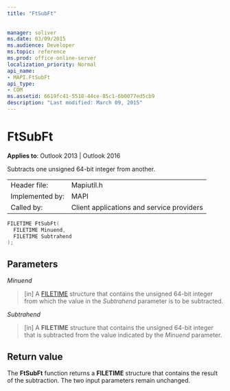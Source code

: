 ```yaml
---
title: "FtSubFt"
 
 
manager: soliver
ms.date: 03/09/2015
ms.audience: Developer
ms.topic: reference
ms.prod: office-online-server
localization_priority: Normal
api_name:
- MAPI.FtSubFt
api_type:
- COM
ms.assetid: 6619fc41-5518-44ce-85c1-6b0077ed5cb9
description: "Last modified: March 09, 2015"
---
```


# FtSubFt

  
  
**Applies to**: Outlook 2013 | Outlook 2016 
  
Subtracts one unsigned 64-bit integer from another. 
  
|||
|:-----|:-----|
|Header file:  <br/> |Mapiutil.h  <br/> |
|Implemented by:  <br/> |MAPI  <br/> |
|Called by:  <br/> |Client applications and service providers  <br/> |
   
```cpp
FILETIME FtSubFt(
  FILETIME Minuend,
  FILETIME Subtrahend
);
```

## Parameters

 _Minuend_
  
> [in] A [FILETIME](filetime.md) structure that contains the unsigned 64-bit integer from which the value in the  _Subtrahend_ parameter is to be subtracted. 
    
 _Subtrahend_
  
> [in] A **FILETIME** structure that contains the unsigned 64-bit integer that is subtracted from the value indicated by the  _Minuend_ parameter. 
    
## Return value

The **FtSubFt** function returns a **FILETIME** structure that contains the result of the subtraction. The two input parameters remain unchanged. 
  


